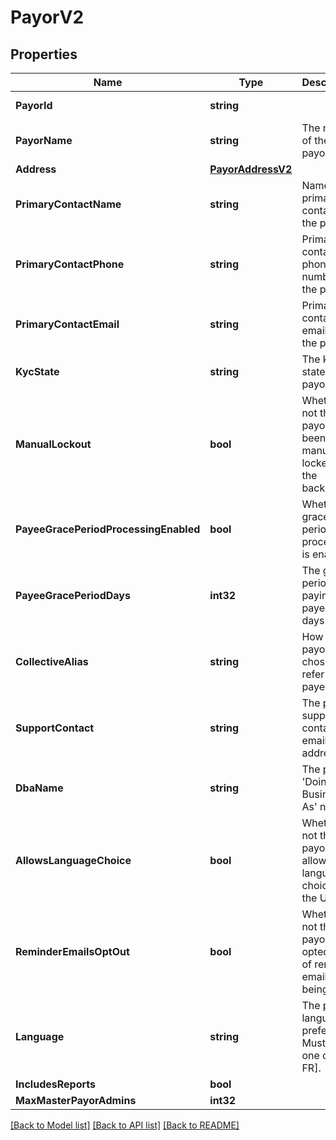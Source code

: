 # PayorV2

## Properties

Name | Type | Description | Notes
------------ | ------------- | ------------- | -------------
**PayorId** | **string** |  | [optional] [readonly] 
**PayorName** | **string** | The name of the payor. | 
**Address** | [**PayorAddressV2**](PayorAddressV2.md) |  | [optional] 
**PrimaryContactName** | **string** | Name of primary contact for the payor. | [optional] 
**PrimaryContactPhone** | **string** | Primary contact phone number for the payor. | [optional] 
**PrimaryContactEmail** | **string** | Primary contact email for the payor. | [optional] 
**KycState** | **string** | The kyc state of the payor. | [optional] [readonly] 
**ManualLockout** | **bool** | Whether or not the payor has been manually locked by the backoffice. | [optional] 
**PayeeGracePeriodProcessingEnabled** | **bool** | Whether grace period processing is enabled. | [optional] [readonly] 
**PayeeGracePeriodDays** | **int32** | The grace period for paying payees in days. | [optional] [readonly] 
**CollectiveAlias** | **string** | How the payor has chosen to refer to payees. | [optional] 
**SupportContact** | **string** | The payor’s support contact email address. | [optional] 
**DbaName** | **string** | The payor’s &#39;Doing Business As&#39; name. | [optional] 
**AllowsLanguageChoice** | **bool** | Whether or not the payor allows language choice in the UI. | [optional] 
**ReminderEmailsOptOut** | **bool** | Whether or not the payor has opted-out of reminder emails being sent. | [optional] [readonly] 
**Language** | **string** | The payor’s language preference. Must be one of [EN, FR]. | [optional] 
**IncludesReports** | **bool** |  | [optional] 
**MaxMasterPayorAdmins** | **int32** |  | [optional] 

[[Back to Model list]](../README.md#documentation-for-models) [[Back to API list]](../README.md#documentation-for-api-endpoints) [[Back to README]](../README.md)


